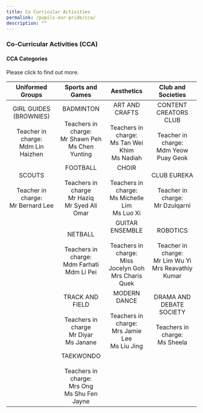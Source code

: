 ```yaml
---
title: Co Curricular Activities
permalink: /pupils-our-pride/cca/
description: ""
---
```

### Co-Curricular Activities (CCA)

#### CCA Categories

Please click to find out more.

| Uniformed Groups 	| Sports and Games 	| Aesthetics 	| Club and Societies 	|
|:---:	|:---:	|:---:	|:---:	|
| GIRL GUIDES (BROWNIES)<br><br>Teacher in charge:<br>Mdm Lin Haizhen 	| BADMINTON<br><br>Teachers in charge:<br>Mr Shawn Peh<br>Ms Chen Yunting 	| ART AND CRAFTS<br><br>Teachers in charge:<br>Ms Tan Wei Khim<br>Ms Nadiah 	| CONTENT CREATORS CLUB<br><br>Teacher in charge:<br>Mdm Yeow Puay Geok 	|
| SCOUTS<br><br>Teacher in charge:<br>Mr Bernard Lee 	| FOOTBALL<br><br>Teachers in charge<br>Mr Haziq<br>Mr Syed Ali Omar 	| CHOIR<br><br>Teachers in charge:<br>Ms Michelle Lim<br>Ms Luo Xi 	| CLUB EUREKA<br><br>Teacher in charge:<br>Mr Dzulqarni 	|
|  	| NETBALL<br><br>Teachers in charge:<br>Mdm Farhati<br>Mdm Li Pei 	| GUITAR ENSEMBLE<br><br>Teachers in charge:<br>Miss Jocelyn Goh<br>Mrs Charis Quek 	| ROBOTICS<br><br>Teacher in charge:<br>Mr Lim Wu Yi<br>Mrs Reavathiy Kumar 	|
|  	| TRACK AND FIELD<br><br>Teachers in charge<br>Mr Diyar<br>Ms Janane 	| MODERN DANCE<br><br>Teachers in charge:<br>Mrs Jamie Lee<br>Ms Liu Jing 	| DRAMA AND DEBATE SOCIETY<br><br>Teachers in charge:<br>Ms Sheela 	|
|  	| TAEKWONDO<br><br>Teachers in charge:<br>Mrs Ong<br>Ms Shu Fen Jayne 	|  	|  	|